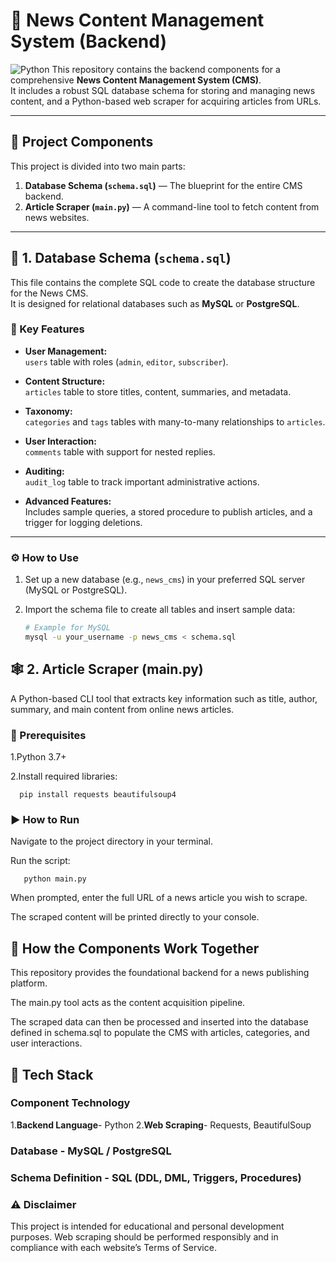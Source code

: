 # 📰 News Content Management System (Backend)
![Python](https://img.shields.io/badge/Python-3.7%2B-blue?logo=python)
This repository contains the backend components for a comprehensive **News Content Management System (CMS)**.  
It includes a robust SQL database schema for storing and managing news content, and a Python-based web scraper for acquiring articles from URLs.

---

## 📁 Project Components

This project is divided into two main parts:

1. **Database Schema (`schema.sql`)** — The blueprint for the entire CMS backend.  
2. **Article Scraper (`main.py`)** — A command-line tool to fetch content from news websites.

---

## 🧩 1. Database Schema (`schema.sql`)

This file contains the complete SQL code to create the database structure for the News CMS.  
It is designed for relational databases such as **MySQL** or **PostgreSQL**.

### 🔑 Key Features

- **User Management:**  
  `users` table with roles (`admin`, `editor`, `subscriber`).

- **Content Structure:**  
  `articles` table to store titles, content, summaries, and metadata.

- **Taxonomy:**  
  `categories` and `tags` tables with many-to-many relationships to `articles`.

- **User Interaction:**  
  `comments` table with support for nested replies.

- **Auditing:**  
  `audit_log` table to track important administrative actions.

- **Advanced Features:**  
  Includes sample queries, a stored procedure to publish articles, and a trigger for logging deletions.

---

### ⚙️ How to Use

1. Set up a new database (e.g., `news_cms`) in your preferred SQL server (MySQL or PostgreSQL).  
2. Import the schema file to create all tables and insert sample data:

   ```bash
   # Example for MySQL
   mysql -u your_username -p news_cms < schema.sql
## 🕸️ 2. Article Scraper (main.py)
A Python-based CLI tool that extracts key information such as title, author, summary, and main content from online news articles.

### 🧠 Prerequisites
1.Python 3.7+

2.Install required libraries:

      pip install requests beautifulsoup4

### ▶️ How to Run
Navigate to the project directory in your terminal.

Run the script:
    
       python main.py
When prompted, enter the full URL of a news article you wish to scrape.

The scraped content will be printed directly to your console.

## 🔄 How the Components Work Together
This repository provides the foundational backend for a news publishing platform.

The main.py tool acts as the content acquisition pipeline.

The scraped data can then be processed and inserted into the database defined in schema.sql to populate the CMS with articles, categories, and user interactions.

## 🧱 Tech Stack
### Component	Technology
1.**Backend Language**- Python
2.**Web Scraping**- Requests, BeautifulSoup
### Database - **MySQL / PostgreSQL**
### Schema Definition	- **SQL (DDL, DML, Triggers, Procedures)**

### ⚠️ Disclaimer
This project is intended for educational and personal development purposes.
Web scraping should be performed responsibly and in compliance with each website’s Terms of Service.

